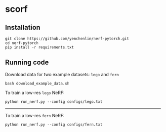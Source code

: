 # scorf

## Installation

```
git clone https://github.com/yenchenlin/nerf-pytorch.git
cd nerf-pytorch
pip install -r requirements.txt
```

## Running code

Download data for two example datasets: `lego` and `fern`
```
bash download_example_data.sh
```

To train a low-res `lego` NeRF:
```
python run_nerf.py --config configs/lego.txt
```

---

To train a low-res `fern` NeRF:
```
python run_nerf.py --config configs/fern.txt
```
